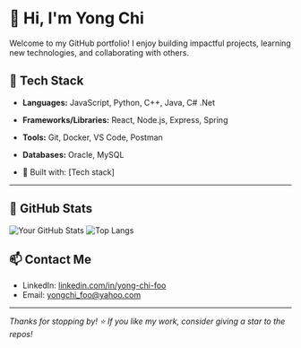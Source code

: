# 👋 Hi, I'm Yong Chi

Welcome to my GitHub portfolio! I enjoy building impactful projects, learning new technologies, and collaborating with others.

## 🔧 Tech Stack

- **Languages:** JavaScript, Python, C++, Java, C# .Net
- **Frameworks/Libraries:** React, Node.js, Express, Spring
- **Tools:** Git, Docker, VS Code, Postman
- **Databases:** Oracle, MySQL

- 📌 Built with: [Tech stack]

---

## 📂 GitHub Stats

![Your GitHub Stats](https://github-readme-stats.vercel.app/api?username=yourusername&show_icons=true&theme=default)
![Top Langs](https://github-readme-stats.vercel.app/api/top-langs/?username=yourusername&layout=compact)


## 📫 Contact Me

- LinkedIn: [linkedin.com/in/yong-chi-foo](linkedin.com/in/yong-chi-foo)
- Email: [yongchi_foo@yahoo.com](mailto:yongchi_foo@yahoo.com)

---

_Thanks for stopping by! ⭐ If you like my work, consider giving a star to the repos!_
